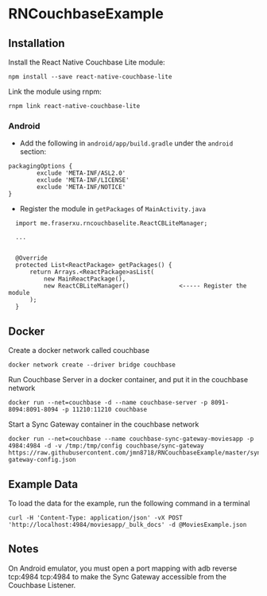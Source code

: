 # RNCouchbaseExample

## Installation

Install the React Native Couchbase Lite module:
```
npm install --save react-native-couchbase-lite
```
Link the module using rnpm:
```
rnpm link react-native-couchbase-lite
```

### Android

* Add the following in `android/app/build.gradle` under the `android` section:
```
packagingOptions {
		exclude 'META-INF/ASL2.0'
		exclude 'META-INF/LICENSE'
		exclude 'META-INF/NOTICE'
}
```

* Register the module in `getPackages` of `MainActivity.java`
```
  import me.fraserxu.rncouchbaselite.ReactCBLiteManager;

  ...


  @Override
  protected List<ReactPackage> getPackages() {
      return Arrays.<ReactPackage>asList(
          new MainReactPackage(),
          new ReactCBLiteManager()				<----- Register the module
      );
  }
```


## Docker
Create a docker network called couchbase
```
docker network create --driver bridge couchbase
```
Run Couchbase Server in a docker container, and put it in the couchbase network
```
docker run --net=couchbase -d --name couchbase-server -p 8091-8094:8091-8094 -p 11210:11210 couchbase
```
Start a Sync Gateway container in the couchbase network
```
docker run --net=couchbase --name couchbase-sync-gateway-moviesapp -p 4984:4984 -d -v /tmp:/tmp/config couchbase/sync-gateway https://raw.githubusercontent.com/jmn8718/RNCouchbaseExample/master/sync-gateway-config.json
```

## Example Data

To load the data for the example, run the following command in a terminal
```
curl -H 'Content-Type: application/json' -vX POST 'http://localhost:4984/moviesapp/_bulk_docs' -d @MoviesExample.json
```

## Notes

On Android emulator, you must open a port mapping with adb reverse tcp:4984 tcp:4984 to make the Sync Gateway accessible from the Couchbase Listener.
